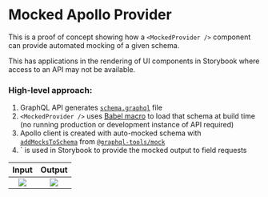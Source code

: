 # Mocked Apollo Provider

This is a proof of concept showing how a `<MockedProvider />` component can provide automated mocking of a given schema.

This has applications in the rendering of UI components in Storybook where access to an API may not be available.

### High-level approach:

1. GraphQL API generates [`schema.graphql`](https://github.com/dominicchapman/mocked-apollo-provider/blob/main/api/schema.graphql) file
2. `<MockedProvider />` uses [Babel macro](https://github.com/evenchange4/graphql.macro) to load that schema at build time (no running production or development instance of API required)
3. Apollo client is created with auto-mocked schema with [`addMocksToSchema`](https://github.com/dominicchapman/mocked-apollo-provider/blob/main/web/utilities/mocked-apollo-provider/src/mocked-provider.tsx#L10) from [`@graphql-tools/mock`](https://www.graphql-tools.com/docs/mocking/)
4. `<MockedProvider /> is used in Storybook to provide the mocked output to field requests

|                                                   Input                                                   |                                                  Output                                                   |
| :-------------------------------------------------------------------------------------------------------: | :-------------------------------------------------------------------------------------------------------: |
| ![](https://user-images.githubusercontent.com/7607007/103382287-660d1900-4ae6-11eb-9f6a-f86ca946d3fb.png) | ![](https://user-images.githubusercontent.com/7607007/103382233-1f1f2380-4ae6-11eb-972d-9a9d030ca426.png) |
